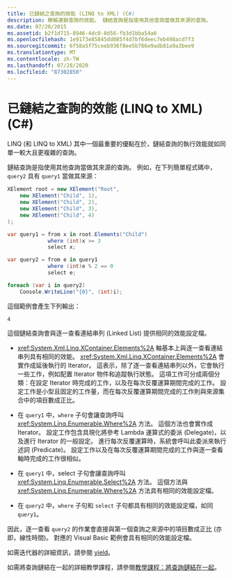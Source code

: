```yaml
---
title: 已鏈結之查詢的效能 (LINQ to XML) (C#)
description: 瞭解連鎖查詢的效能。 鏈結查詢是指使用其他查詢當做其來源的查詢。
ms.date: 07/20/2015
ms.assetid: b2f1d715-8946-4dc0-8d56-fb3d1bba54a6
ms.openlocfilehash: 1e9173e85845dd085f4d7bf6deec7eb498acd7f3
ms.sourcegitcommit: 6f58a5f75ceeb936f8ee5b786e9adb81a9a3bee9
ms.translationtype: MT
ms.contentlocale: zh-TW
ms.lasthandoff: 07/28/2020
ms.locfileid: "87302850"
---
```

# <a name="performance-of-chained-queries-linq-to-xml-c"></a>已鏈結之查詢的效能 (LINQ to XML) (C#)

LINQ (和 LINQ to XML) 其中一個最重要的優點在於，鏈結查詢的執行效能就如同單一較大且更複雜的查詢。

鏈結查詢是指使用其他查詢當做其來源的查詢。 例如，在下列簡單程式碼中，`query2` 具有 `query1` 當做其來源：

```csharp
XElement root = new XElement("Root",
    new XElement("Child", 1),
    new XElement("Child", 2),
    new XElement("Child", 3),
    new XElement("Child", 4)
);

var query1 = from x in root.Elements("Child")
             where (int)x >= 3
             select x;

var query2 = from e in query1
             where (int)e % 2 == 0
             select e;

foreach (var i in query2)
    Console.WriteLine("{0}", (int)i);
```

這個範例會產生下列輸出：

```output
4
```

這個鏈結查詢會與逐一查看連結串列 (Linked List) 提供相同的效能設定檔。

- <xref:System.Xml.Linq.XContainer.Elements%2A> 軸基本上與逐一查看連結串列具有相同的效能。 <xref:System.Xml.Linq.XContainer.Elements%2A> 會實作成延後執行的 Iterator。 這表示，除了逐一查看連結串列以外，它會執行一些工作，例如配置 Iterator 物件和追蹤執行狀態。 這項工作可分成兩個分類：在設定 Iterator 時完成的工作，以及在每次反覆運算期間完成的工作。 設定工作是小型且固定的工作量，而在每次反覆運算期間完成的工作則與來源集合中的項目數成正比。

- 在 `query1` 中，`where` 子句會讓查詢呼叫 <xref:System.Linq.Enumerable.Where%2A> 方法。 這個方法也會實作成 Iterator。 設定工作包含具現化將參考 Lambda 運算式的委派 (Delegate)，以及進行 Iterator 的一般設定。 進行每次反覆運算時，系統會呼叫此委派來執行述詞 (Predicate)。 設定工作以及在每次反覆運算期間完成的工作與逐一查看軸時完成的工作很相似。

- 在 `query1` 中，select 子句會讓查詢呼叫 <xref:System.Linq.Enumerable.Select%2A> 方法。 這個方法與 <xref:System.Linq.Enumerable.Where%2A> 方法具有相同的效能設定檔。

- 在 `query2` 中，`where` 子句和 `select` 子句都具有相同的效能設定檔，如同 `query1`。

因此，逐一查看 `query2` 的作業會直接與第一個查詢之來源中的項目數成正比 (亦即，線性時間)。 對應的 Visual Basic 範例會具有相同的效能設定檔。

如需迭代器的詳細資訊，請參閱 [yield](../../../language-reference/keywords/yield.md)。

如需將查詢鏈結在一起的詳細教學課程，請參閱[教學課程：將查詢鏈結在一起](./deferred-execution-and-lazy-evaluation-in-linq-to-xml.md)。

